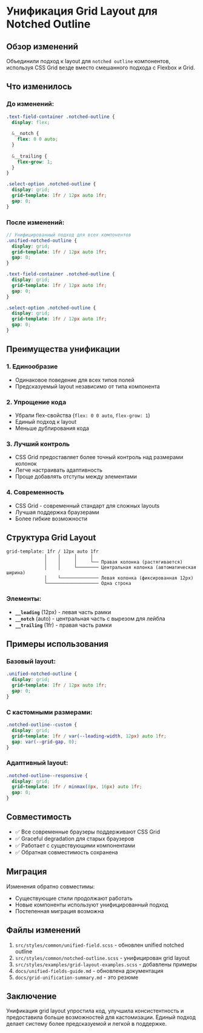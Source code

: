 # Унификация Grid Layout для Notched Outline

## Обзор изменений

Объединили подход к layout для `notched outline` компонентов, используя CSS Grid везде вместо смешанного подхода с Flexbox и Grid.

## Что изменилось

### До изменений:
```scss
.text-field-container .notched-outline {
  display: flex;
  
  &__notch {
    flex: 0 0 auto;
  }
  
  &__trailing {
    flex-grow: 1;
  }
}

.select-option .notched-outline {
  display: grid;
  grid-template: 1fr / 12px auto 1fr;
  gap: 0;
}
```

### После изменений:
```scss
// Унифицированный подход для всех компонентов
.unified-notched-outline {
  display: grid;
  grid-template: 1fr / 12px auto 1fr;
  gap: 0;
}

.text-field-container .notched-outline {
  display: grid;
  grid-template: 1fr / 12px auto 1fr;
  gap: 0;
}

.select-option .notched-outline {
  display: grid;
  grid-template: 1fr / 12px auto 1fr;
  gap: 0;
}
```

## Преимущества унификации

### 1. **Единообразие**
- Одинаковое поведение для всех типов полей
- Предсказуемый layout независимо от типа компонента

### 2. **Упрощение кода**
- Убрали flex-свойства (`flex: 0 0 auto`, `flex-grow: 1`)
- Единый подход к layout
- Меньше дублирования кода

### 3. **Лучший контроль**
- CSS Grid предоставляет более точный контроль над размерами колонок
- Легче настраивать адаптивность
- Проще добавлять отступы между элементами

### 4. **Современность**
- CSS Grid - современный стандарт для сложных layouts
- Лучшая поддержка браузерами
- Более гибкие возможности

## Структура Grid Layout

```
grid-template: 1fr / 12px auto 1fr
              │    │     │     │
              │    │     │     └── Правая колонка (растягивается)
              │    │     └──────── Центральная колонка (автоматическая ширина)
              │    └────────────── Левая колонка (фиксированная 12px)
              └─────────────────── Одна строка
```

### Элементы:
- **`__leading`** (12px) - левая часть рамки
- **`__notch`** (auto) - центральная часть с вырезом для лейбла
- **`__trailing`** (1fr) - правая часть рамки

## Примеры использования

### Базовый layout:
```scss
.unified-notched-outline {
  display: grid;
  grid-template: 1fr / 12px auto 1fr;
  gap: 0;
}
```

### С кастомными размерами:
```scss
.notched-outline--custom {
  display: grid;
  grid-template: 1fr / var(--leading-width, 12px) auto 1fr;
  gap: var(--grid-gap, 0);
}
```

### Адаптивный layout:
```scss
.notched-outline--responsive {
  display: grid;
  grid-template: 1fr / minmax(8px, 16px) auto 1fr;
  gap: 0;
}
```

## Совместимость

- ✅ Все современные браузеры поддерживают CSS Grid
- ✅ Graceful degradation для старых браузеров
- ✅ Работает с существующими компонентами
- ✅ Обратная совместимость сохранена

## Миграция

Изменения обратно совместимы:
- Существующие стили продолжают работать
- Новые компоненты используют унифицированный подход
- Постепенная миграция возможна

## Файлы изменений

1. `src/styles/common/unified-field.scss` - обновлен unified notched outline
2. `src/styles/common/notched-outline.scss` - унифицирован grid layout
3. `src/styles/examples/grid-layout-examples.scss` - добавлены примеры
4. `docs/unified-fields-guide.md` - обновлена документация
5. `docs/grid-unification-summary.md` - это резюме

## Заключение

Унификация grid layout упростила код, улучшила консистентность и предоставила больше возможностей для кастомизации. Единый подход делает систему более предсказуемой и легкой в поддержке. 